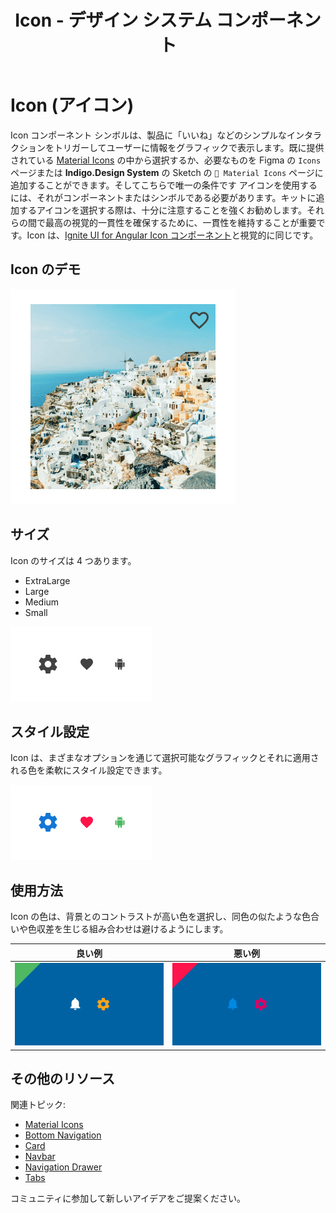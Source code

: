 ﻿---
title: Icon - デザイン システム コンポーネント
_description: Icon コンポーネント シンボルは、グラフィック インジケーターをユーザーに表示し、インタラクションをトリガーすることもできます。
_keywords: デザイン システム, デザイン システム UX, UI キット, Figma, Figma to Angular, Export code from Figma, Figma to HTML, Figma UI kits, Sketch, Ignite UI for Angular, Sketch to Angular, Angular, Angular Design System, Export code from Sketch, Design Kits for Angular, Sketch HTML, Sketch to HTML, Sketch UI kits
_language: ja
---

# Icon (アイコン)

Icon コンポーネント シンボルは、製品に「いいね」などのシンプルなインタラクションをトリガーしてユーザーに情報をグラフィックで表示します。既に提供されている [Material Icons](../style/material-icons.md) の中から選択するか、必要なものを Figma の `Icons` ページまたは **Indigo.Design System** の Sketch の `🎨 Material Icons` ページに追加することができます。そしてこちらで唯一の条件です アイコンを使用するには、それがコンポーネントまたはシンボルである必要があります。キットに追加するアイコンを選択する際は、十分に注意することを強くお勧めします。それらの間で最高の視覚的一貫性を確保するために、一貫性を維持することが重要です。Icon は、[Ignite UI for Angular Icon コンポーネント](https://jp.infragistics.com/products/ignite-ui-angular/angular/components/icon.html)と視覚的に同じです。

## Icon のデモ

<img class="responsive-img" src="../images/icon_demo.png" srcset="../images/icon_demo@2x.png 2x" />

## サイズ

Icon のサイズは 4 つあります。

- ExtraLarge
- Large
- Medium
- Small

<img class="responsive-img" src="../images/icon_sizes.png" srcset="../images/icon_sizes@2x.png 2x" />

## スタイル設定

Icon は、まざまなオプションを通じて選択可能なグラフィックとそれに適用される色を柔軟にスタイル設定できます。

<img class="responsive-img" src="../images/icon_styling.png" srcset="../images/icon_styling@2x.png 2x" />

## 使用方法

Icon の色は、背景とのコントラストが高い色を選択し、同色の似たような色合いや色収差を生じる組み合わせは避けるようにします。

| 良い例                      | 悪い例                        |
| --------------------------- | ----------------------------- |
| <img class="responsive-img" src="../images/icon_do1.png" srcset="../images/icon_do1@2x.png 2x" /> | <img class="responsive-img" src="../images/icon_dont1.png" srcset="../images/icon_dont1@2x.png 2x" /> |

## その他のリソース

関連トピック:

- [Material Icons](../style/material-icons.md)
- [Bottom Navigation](bottom-nav.md)
- [Card](card.md)
- [Navbar](navbar.md)
- [Navigation Drawer](nav-drawer.md)
- [Tabs](tabs.md)
  <div class="divider--half"></div>

コミュニティに参加して新しいアイデアをご提案ください。


